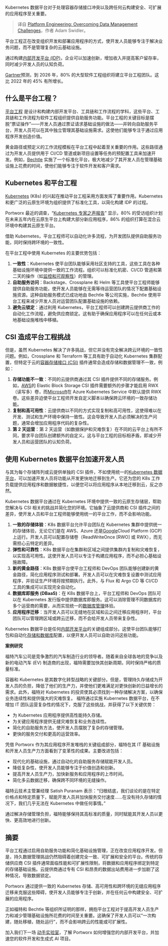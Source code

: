 
<!--
title: 平台工程：克服数据管理挑战
cover: https://cdn.thenewstack.io/media/2024/10/335c14c1-platform-engineering-data-management.jpg
-->

Kubernetes 数据平台对于处理容器存储接口冲突以及跨任何云构建安全、可扩展的应用程序至关重要。

> 译自 [Platform Engineering: Overcoming Data Management Challenges](https://thenewstack.io/platform-engineering-overcoming-data-management-challenges/)，作者 Adam Swidler。

平台工程正在改变组织开发和部署应用程序的方式，使开发人员能够专注于解决业务问题，而不是管理复杂的云基础设施。

通过构建[内部开发平台 (IDP)](https://thenewstack.io/how-to-build-an-internal-developer-platform-like-a-product/)，企业可以加速创新，增加收入并提高客户留存率，同时减少开发人员的认知负荷。

[Gartner](https://www.gartner.com/en/infrastructure-and-it-operations-leaders/topics/platform-engineering)预测，到 2026 年，80% 的大型软件工程组织将建立平台工程团队。这比 2022 年的 45% 有所增长。

## 什么是平台工程？

[平台工程](https://thenewstack.io/whats-platform-engineering-and-how-does-it-support-devops/) 是设计和构建内部开发平台、工具链和工作流程的学科，这些平台、工具链和工作流程为软件工程组织提供自助服务功能。平台工程的关键目标是摆脱“票证操作”——开发人员通过票证请求基础设施的做法——并转向自助服务平台，开发人员可以在其中独立管理其基础设施需求。这使他们能够专注于通过应用程序开发创造价值。

黄金路径或预定义的工作流程模板在平台工程中起着至关重要的作用。这些路径通过为开发人员提供用于 CI/CD 管道或新项目设置等任务的预配置工具来加速开发。例如，[Bechtle](https://thenewstack.io/platform-engineering-reshapes-software-dev-at-bechtle/) 实施了一个标准化平台，极大地减少了其开发人员在管理基础设施上花费的时间，使他们能够专注于软件开发和客户需求。

## Kubernetes 和平台工程

[Kubernetes](https://roadmap.sh/kubernetes) (K8s) 的兴起在推动平台工程采用方面发挥了重要作用。Kubernetes 和更广泛的云原生环境为组织提供了标准化工具，以简化构建 IDP 的过程。

Portworx 最近的调查，“[Kubernetes 专家之声报告](https://portworx.com/resources/voice-of-kubernetes-expert-report/?utm_source=newstack&utm_medium=web&utm_campaign=px-brand)” 显示，80% 的受访组织计划在未来五年内在云原生平台上构建大部分新应用程序，86% 的组织打算在混合云环境中构建其云原生平台。

借助 Kubernetes，平台工程师可以自动化许多流程，为开发团队提供自助服务功能，同时保持跨环境的一致性。

在平台工程中使用 Kubernetes 的主要优势包括：

1. **一致性**：Kubernetes 使平台团队能够采用社区支持的工具，这些工具在各种基础设施环境中提供一致的工作流程。组织可以标准化机密、CI/CD 管道和第二天的操作（如[监控和可观察性](https://thenewstack.io/monitoring-vs-observability-whats-the-difference/)）的管理。
2. **自助服务访问**：Backstage、Crossplane 和 Helm 等工具使平台工程师能够提供自助服务功能，使开发人员能够在无需等待运营团队的情况下配置基础设施资源。这种自助服务模式已成功地由 Bechtle 等公司实施，Bechtle 使用平台工程来减少开发人员对运营团队配置基础设施的依赖。
3. **避免云锁定**：通过利用 Kubernetes，平台工程师可以创建跨云提供商工作的自动化工作流程，避免供应商锁定。这有助于确保应用程序可以在任何云或本地基础设施堆栈中移植。

## CSI 造成平台工程挑战

但是，虽然 Kubernetes 解决了许多挑战，但它并没有完全解决跨云环境的一致性问题。例如，Crossplane 和 Terraform 等工具有助于自动化 Kubernetes 集群配置，但特定于云的[容器存储接口 (CSI)](https://github.com/container-storage-interface/spec/blob/master/spec.md) 插件通常会造成存储和数据管理不一致，例如：

1. **存储功能不一致**：不同的云提供商通过其 CSI 插件提供不同的存储服务。例如，[AWS](https://aws.amazon.com/?utm_content=inline+mention)的 Elastic Block Storage CSI 插件需要额外的步骤才能启用 RWX（读写多）卷，而[Microsoft](https://news.microsoft.com/?utm_content=inline+mention)在 Azure Kubernetes Service 中默认提供 RWX 卷。这些差异迫使平台工程师开发自定义脚本以确保跨云环境的一致存储功能。
2. **复制和高可用性**：云提供商以不同的方式实现复制和高可用性，这使得难以在开发、测试和生产环境中保持一致性。这会导致开发人员必须解决的生产问题，通常会增加应用程序代码的复杂性。
3. **第 2 天运营**：第 2 天运营（如数据保护和灾难恢复）在不同的云平台上有所不同，要求平台团队创建额外的自定义。这与平台工程的目标相矛盾，即减少开发人员和运营团队的认知负荷。

## 使用 Kubernetes 数据平台加速开发人员

与其为每个存储阵列或云提供单独的 CSI 插件，不如使用统一的[Kubernetes 数据平台](https://thenewstack.io/managing-data-on-kubernetes-dok-solving-the-underlying-challenges/)，可以加速开发人员将功能从开发更快地迁移到生产。它还为您的 K8s 工作负载提供应用程序和数据敏捷性，以便您可以将应用程序从本地迁移到云，反之亦然。

Kubernetes 数据平台通过在 Kubernetes 环境中提供一致的云原生存储层，帮助您解决与 CSI 相关的挑战并简化您的环境。它抽象了云提供商和 CSI 插件之间的差异，使开发人员和平台工程师能够使用统一的平台工作，而不会影响功能。

1. **一致的存储体验**：K8s 数据平台允许平台团队在 Kubernetes 集群中提供统一的存储体验，无论它们是在 AWS、Azure 还是[Google](https://cloud.google.com/?utm_content=inline+mention)Cloud Platform (GCP) 上运行。开发人员可以配置存储卷（ReadWriteOnce [RWO] 或 RWX），而无需担心云特定的差异。
2. **弹性和可靠性**：K8s 数据平台在集群和区域之间提供集群内复制和灾难恢复，以实现高可用性。这使开发人员可以专注于构建应用程序，而不必担心基础设施故障。
3. **新的黄金路径**：K8s 数据平台使平台工程师和 DevOps 团队能够创建新的黄金路径，简化应用程序测试和部署。开发人员可以在灾难恢复设置中测试应用程序，并验证生产环境将按预期执行。此外，与 Flux 和 Argo CD 等 CI/CD 工具的集成可以实现完全自动化。
4. **数据库即服务 (DBaaS)**：在 K8s 数据平台上，平台工程师和 DevOps 团队可以在 Kubernetes 发行版中提供数据库即服务。这可以消除管理不同数据库的多个运营商的需要，从而实现统一的[数据库管理](https://thenewstack.io/databases-on-kubernetes-why-when-and-what-to-consider)体验。
5. **应用程序迁移**：当开发人员可以无缝地在区域和云之间迁移应用程序时，平台团队可以管理跨区域或跨云迁移，而不会给开发人员带来复杂性。

Kubernetes 数据平台是任何[内部开发平台](https://thenewstack.io/7-core-elements-of-an-internal-developer-platform/)的关键组成部分。这使平台团队能够打包和自动化[存储和数据库](https://thenewstack.io/bring-storage-and-databases-under-kubernetes-control)配置，以便开发人员可以自助访问这些功能。

**案例研究**

福特汽车公司是竞争激烈的汽车制造行业的领导者。随着来自全球各地的竞争以及新的电动汽车 (EV) 制造商的出现，福特需要加快其创新周期，同时保持严格的质量标准。

容器和 Kubernetes 是其数字化转型战略的关键部分。但是，管理持久存储成为开发人员的负担，降低了他们的生产力，并使他们更难满足对更快创新的日益增长的需求。此外，福特对 Kubernetes 的投资使其必须找到一种存储解决方案，以确保业务连续性和提供强大的灾难恢复。
福特通过实施 Kubernetes 数据平台，在不增加 IT 团队运营复杂性的情况下，克服了这些挑战，并获得了以下关键优势：

- 为 Kubernetes 应用程序提供高性能持久存储。
- 为关键应用程序提供无缝灾难恢复和业务连续性。
- 简化的自助服务方法，使开发人员摆脱了复杂的存储管理。
- 更快的服务交付和更高的运营效率。

凭借 Portworx 作为其应用程序开发堆栈的关键组成部分，福特在其 IT 基础设施和开发人员生产力方面看到了变革性的成果。主要改进包括：

- 现代化的基础设施，通过自动化的自助服务存储赋能开发人员。
- 降低复杂性，使开发人员能够专注于价值创造和创新。
- 提高开发人员生产力，加快新服务和应用程序的上市时间。
- 简化多云数据迁移，确保跨不同环境的无缝操作。

福特云技术主管兼经理 Satish Puranam 表示：“归根结底，我们谈论的是在特定价格点和特定质量下，赋能开发人员并加快服务交付速度……在没有持久存储的情况下，我们几乎无法在 Kubernetes 中做任何事情。”

通过解决存储管理负担，福特能够保持其高标准的质量，同时赋能其开发人员以更快、更高效地进行创新。

## 摘要

平台工程通过启用自助服务功能和简化基础设施管理，正在改变应用程序开发。但是，持久数据管理挑战仍然阻碍着创建完全一致、可扩展和安全的平台。传统的存储供应商 CSI 插件通常面临性能和可扩展性限制，将数据和应用程序绑定到特定的存储基础设施。云提供商通过专有 CSI 和昂贵的数据出站费用进一步加剧了这种情况，导致数据锁定。

Portworx 通过提供一致的 Kubernetes 存储、高可用性和跨环境的无缝应用程序迁移来克服这些障碍，使开发人员能够专注于创新，并在任何云中构建安全、可扩展的应用程序。

正如福特和 Bechtle 等组织所证明的那样，拥抱平台工程对于提高开发人员生产力和减少管理基础设施所花费的时间至关重要。这确保了开发人员可以“一次构建，随处移植，随处运行”，而不会影响跨云的性能或可扩展性。

加入我们下一场 [动手实验室](https://portworx.com/hands-on-labs/?utm_source=newstack&utm_medium=web&utm_campaign=px-brand)，了解 Portworx 如何增强您的内部开发平台，并加速您的软件开发和生成式 AI 项目。
